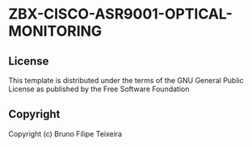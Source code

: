 # ZBX-CISCO-ASR9001-OPTICAL-MONITORING

## License
This template is distributed under the terms of the GNU General Public License as published by the Free Software Foundation

## Copyright
Copyright (c) Bruno Filipe Teixeira
